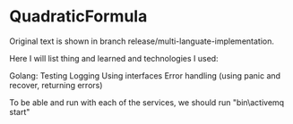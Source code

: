# QuadraticFormula

Original text is shown in branch release/multi-languate-implementation.

Here I will list thing and learned and technologies I used:

Golang:
	Testing
	Logging
	Using interfaces
	Error handling (using panic and recover, returning errors)



To be able and run with each of the services, we should run "bin\activemq start"
